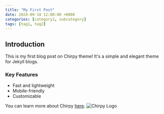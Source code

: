 ```yaml
---
title: "My First Post"
date: 2024-09-18 12:00:00 +0000
categories: [category1, subcategory]
tags: [tag1, tag2]
---
```

## Introduction
This is my first blog post on Chirpy theme! It's a simple and elegant theme for Jekyll blogs.

### Key Features
- Fast and lightweight
- Mobile-friendly
- Customizable

You can learn more about Chirpy [here](https://github.com/cotes2020/jekyll-theme-chirpy).
![Chirpy Logo](https://github.com/cotes2020/jekyll-theme-chirpy/raw/master/assets/img/sample.jpg)

